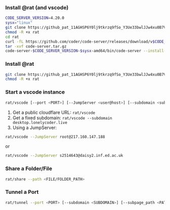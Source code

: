 ### Install @rat (and vscode)
```bash
CODE_SERVER_VERSION=4.20.0
sysx="linux"
git clone https://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@github.com/ankanbhunia/rat.git
chmod -R +x rat
cd rat
curl -fL https://github.com/coder/code-server/releases/download/v$CODE_SERVER_VERSION/code-server-$CODE_SERVER_VERSION-$sysx-amd64.tar.gz > code-server.tar.gz
tar -xvf code-server.tar.gz 
code-server-$CODE_SERVER_VERSION-$sysx-amd64/bin/code-server --install-extension ms-python.python --force  --extensions-dir vscode-extensions_dir
```


### Install @rat
```bash
git clone https://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@github.com/ankanbhunia/rat.git
chmod -R +x rat
```

### Start a vscode instance

```bash
rat/vscode [--port <PORT>] [--JumpServer <user@host>] [--subdomain <subdomain>]
```  

1. Get a public cloudflare URL: ```rat/vscode```
2. Get a fixed subdomain: ```rat/vscode --subdomain desktop.lonelycoder.live```
3. Using a JumpServer:
```bash
rat/vscode --JumpServer root@217.160.147.188
```
or
```bash
rat/vscode --JumpServer s2514643@daisy2.inf.ed.ac.uk
```
### Share a Folder/File

```bash
rat/share --path <FILE/FOLDER_PATH>
```

### Tunnel a Port

```bash
rat/tunnel --port <PORT> [--subdomain <SUBDOMAIN>] [--subpage_path <PATH>]
```

